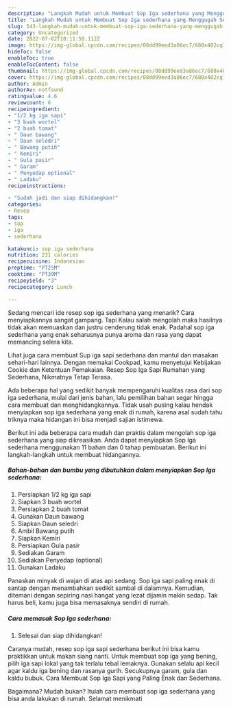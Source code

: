 ```yaml
---
description: "Langkah Mudah untuk Membuat Sop Iga sederhana yang Menggugah Selera"
title: "Langkah Mudah untuk Membuat Sop Iga sederhana yang Menggugah Selera"
slug: 543-langkah-mudah-untuk-membuat-sop-iga-sederhana-yang-menggugah-selera
category: Uncategorized
date: 2022-07-02T18:11:50.112Z
image: https://img-global.cpcdn.com/recipes/08dd99eed3a86ec7/680x482cq70/sop-iga-sederhana-foto-resep-utama.jpg
hideToc: false
enableToc: true
enableTocContent: false
thumbnail: https://img-global.cpcdn.com/recipes/08dd99eed3a86ec7/680x482cq70/sop-iga-sederhana-foto-resep-utama.jpg
cover: https://img-global.cpcdn.com/recipes/08dd99eed3a86ec7/680x482cq70/sop-iga-sederhana-foto-resep-utama.jpg
author: Admin
authorAv: notfound
ratingvalue: 4.6
reviewcount: 6
recipeingredient:
- "1/2 kg iga sapi"
- "3 buah wortel"
- "2 buah tomat"
- " Daun bawang"
- " Daun seledri"
- " Bawang putih"
- " Kemiri"
- " Gula pasir"
- " Garam"
- " Penyedap optional"
- " Ladaku"
recipeinstructions:

- "Sudah jadi dan siap dihidangkan!"
categories:
- Resep
tags:
- sop
- iga
- sederhana

katakunci: sop iga sederhana 
nutrition: 231 calories
recipecuisine: Indonesian
preptime: "PT25M"
cooktime: "PT39M"
recipeyield: "3"
recipecategory: Lunch

---
```



Sedang mencari ide resep sop iga sederhana yang menarik? Cara menyiapkannya sangat gampang. Tapi Kalau salah mengolah maka hasilnya tidak akan memuaskan dan justru cenderung tidak enak. Padahal sop iga sederhana yang enak seharusnya punya aroma dan rasa yang dapat memancing selera kita.


Lihat juga cara membuat Sup iga sapi sederhana dan mantul dan masakan sehari-hari lainnya. Dengan memakai Cookpad, kamu menyetujui Kebijakan Cookie dan Ketentuan Pemakaian. Resep Sop Iga Sapi Rumahan yang Sederhana, Nikmatnya Tetap Terasa.

Ada beberapa hal yang sedikit banyak mempengaruhi kualitas rasa dari sop iga sederhana, mulai dari jenis bahan, lalu pemilihan bahan segar hingga cara membuat dan menghidangkannya. Tidak usah pusing kalau hendak menyiapkan sop iga sederhana yang enak di rumah, karena asal sudah tahu triknya maka hidangan ini bisa menjadi sajian istimewa.


Berikut ini ada beberapa cara mudah dan praktis dalam mengolah sop iga sederhana yang siap dikreasikan. Anda dapat menyiapkan Sop Iga sederhana menggunakan 11 bahan dan 0 tahap pembuatan. Berikut ini langkah-langkah untuk membuat hidangannya.

<!--inarticleads1-->

##### Bahan-bahan dan bumbu yang dibutuhkan dalam menyiapkan Sop Iga sederhana:

1. Persiapkan 1/2 kg iga sapi
1. Siapkan 3 buah wortel
1. Persiapkan 2 buah tomat
1. Gunakan  Daun bawang
1. Siapkan  Daun seledri
1. Ambil  Bawang putih
1. Siapkan  Kemiri
1. Persiapkan  Gula pasir
1. Sediakan  Garam
1. Sediakan  Penyedap (optional)
1. Gunakan  Ladaku


Panaskan minyak di wajan di atas api sedang. Sop iga sapi paling enak di santap dengan menambahkan sedikit sambal di dalamnya. Kemudian, ditemani dengan sepiring nasi hangat yang lezat dijamin makin sedap. Tak harus beli, kamu juga bisa memasaknya sendiri di rumah. 

<!--inarticleads2-->

##### Cara memasak Sop Iga sederhana:


1. Selesai dan siap dihidangkan!

Caranya mudah, resep sop iga sapi sederhana berikut ini bisa kamu praktikkan untuk makan siang nanti. Untuk membuat sop iga yang bening, pilih iga sapi lokal yang tak terlalu tebal lemaknya. Gunakan selalu api kecil agar kaldu iga bening dan rasanya gurih. Secukupnya garam, gula dan kaldu bubuk. Cara Membuat Sop Iga Sapi yang Paling Enak dan Sederhana. 

Bagaimana? Mudah bukan? Itulah cara membuat sop iga sederhana yang bisa anda lakukan di rumah. Selamat menikmati
